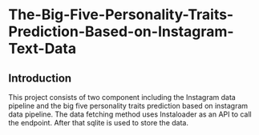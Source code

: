 # The-Big-Five-Personality-Traits-Prediction-Based-on-Instagram-Text-Data

## Introduction
This project consists of two component including the Instagram data pipeline and the big five personality traits prediction based on instagram data pipeline. The data fetching method uses Instaloader as an API to call the endpoint. After that sqlite is used to store the data.
